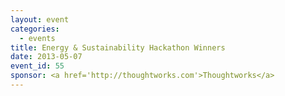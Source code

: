 ```yaml
---
layout: event
categories: 
  - events
title: Energy & Sustainability Hackathon Winners
date: 2013-05-07
event_id: 55
sponsor: <a href='http://thoughtworks.com'>Thoughtworks</a>
---
```



